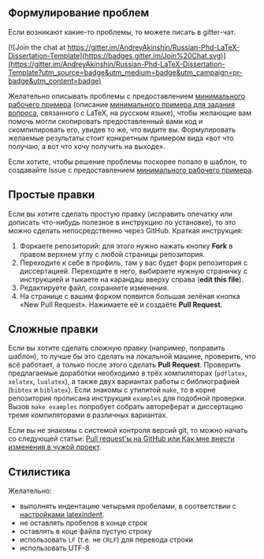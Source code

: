 ## Формулирование проблем
Если возникают какие-то проблемы, то можете писать в gitter-чат.

[![Join the chat at https://gitter.im/AndreyAkinshin/Russian-Phd-LaTeX-Dissertation-Template](https://badges.gitter.im/Join%20Chat.svg)](https://gitter.im/AndreyAkinshin/Russian-Phd-LaTeX-Dissertation-Template?utm_source=badge&utm_medium=badge&utm_campaign=pr-badge&utm_content=badge)

Желательно описывать проблемы с предоставлением [минимального рабочего примера](http://meta.tex.stackexchange.com/questions/228/ive-just-been-asked-to-write-a-minimal-example-what-is-that "Producing a concise Minimal Working Example")
(описание [минимального примера
для задания вопроса](https://dxdy.ru/post1315772.html#p1315772), связанного с LaTeX,
на русском языке), чтобы желающие вам помочь могли скопировать предоставленный
вами код и скомпилировать его, увидев то же, что видите вы. Формулировать
желаемые результаты стоит конкретным примером вида «вот что получаю, а вот что
хочу получить на выходе».

Если хотите, чтобы решение проблемы поскорее попало в шаблон, то создавайте
Issue с предоставлением [минимального рабочего примера](http://meta.tex.stackexchange.com/questions/228/ive-just-been-asked-to-write-a-minimal-example-what-is-that "Producing a concise Minimal Working Example").

## Простые правки

Если вы хотите сделать простую правку (исправить опечатку или дописать
что-нибудь полезное в инструкцию по установке), то это можно сделать
непосредственно через GitHub. Краткая инструкция:

1. Форкаете репозиторий: для этого нужно нажать кнопку **Fork** в правом верхнем
углу с любой страницы репозитория.
2. Переходите к себе в профиль, там у вас будет форк репозитория с диссертацией.
Переходите в него, выбираете нужную страничку с инструкцией и тыкаете на карандаш
вверху справа (**edit this file**).
3. Редактируете файл, сохраняете изменения.
4. На странице с вашим форком появится большая зелёная кнопка «New Pull Request».
Нажимаете её и создаёте **Pull Request**.

## Сложные правки

Если вы хотите сделать сложную правку (например, поправить шаблон), то лучше бы
это сделать на локальной машине, проверить, что всё работает, а только после
этого сделать **Pull Request**. Проверить предлагаемые доработки необходимо в трёх
компиляторах (`pdflatex`, `xelatex`, `lualatex`), а также двух вариантах работы
с библиографией (`bibtex` и `biblatex`).
Если знакомы с утилитой `make`, то в корне репозитория прописана инструкция
`examples` для подобной проверки. Вызов `make examples` попробует собрать
автореферат и диссертацию тремя компиляторами в различных вариантах.

Если вы не знакомы с системой контроля версий git, то можно начать со следующей
статьи: [Pull request'ы на GitHub или Как мне внести изменения в чужой проект](http://habrahabr.ru/post/125999/).

## Стилистика
Желательно:
* выполнять индентацию четырьмя пробелами, в соответствии с [настройками latexindent](indent.yaml).
* не оставлять пробелов в конце строк
* оставлять в коце файла пустую строку
* использовать `LF` (т.е. не `CRLF`) для перевода строки
* использовать UTF-8